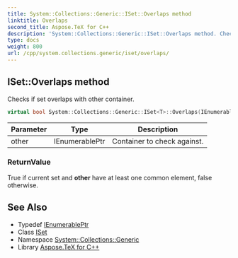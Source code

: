 ```yaml
---
title: System::Collections::Generic::ISet::Overlaps method
linktitle: Overlaps
second_title: Aspose.TeX for C++
description: 'System::Collections::Generic::ISet::Overlaps method. Checks if set overlaps with other container in C++.'
type: docs
weight: 800
url: /cpp/system.collections.generic/iset/overlaps/
---
```

## ISet::Overlaps method


Checks if set overlaps with other container.

```cpp
virtual bool System::Collections::Generic::ISet<T>::Overlaps(IEnumerablePtr other)=0
```


| Parameter | Type | Description |
| --- | --- | --- |
| other | IEnumerablePtr | Container to check against. |

### ReturnValue

True if current set and **other** have at least one common element, false otherwise.

## See Also

* Typedef [IEnumerablePtr](../ienumerableptr/)
* Class [ISet](../)
* Namespace [System::Collections::Generic](../../)
* Library [Aspose.TeX for C++](../../../)
